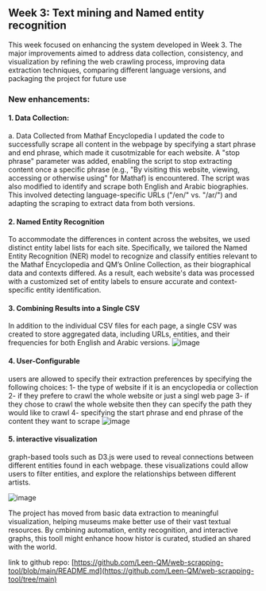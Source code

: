 
## **Week 3: Text mining and Named entity recognition**

This week focused on enhancing the system developed in Week 3. The major improvements aimed to address data collection, consistency, and visualization by refining the web crawling process, improving data extraction techniques, comparing different language versions, and packaging the project for future use

### New enhancements:

#### 1. Data Collection:
a. Data Collected from Mathaf Encyclopedia
I updated the code to successfully scrape all content in the webpage by specifying a start phrase and end phrase, which made it cusotmizable for each website. A "stop phrase" parameter was added, enabling the script to stop extracting content once a specific phrase (e.g., "By visiting this website, viewing, accessing or otherwise using" for Mathaf) is encountered.
The script was also modified to identify and scrape both English and Arabic biographies.
This involved detecting language-specific URLs ("/en/" vs. "/ar/") and adapting the scraping to extract data from both versions.


#### 2. Named Entity Recognition
To accommodate the differences in content across the websites, we used distinct entity label lists for each site. Specifically, we tailored the Named Entity Recognition (NER) model to recognize and classify entities relevant to the Mathaf Encyclopedia and QM’s Online Collection, as their biographical data and contexts differed. As a result, each website's data was processed with a customized set of entity labels to ensure accurate and context-specific entity identification.


#### 3. Combining Results into a Single CSV
In addition to the individual CSV files for each page, a single CSV was created to store aggregated data, including URLs, entities, and their frequencies for both English and Arabic versions.
![image](https://github.com/user-attachments/assets/5eff5753-33b3-4f05-8eaa-79ad2ee7f8b4)



#### 4. User-Configurable
users are allowed to specify their extraction preferences by specifying the following choices:
  1- the type of website if it is an encyclopedia or collection
  2- if they prefere to crawl the whole website or just a singl web page
  3- if they chose to crawl the whole website then they can specify the path they would like to crawl
  4- specifying the start phrase and end phrase of the content they want to scrape
![image](https://github.com/user-attachments/assets/adee0dc1-d7e8-440a-b94d-3b3963a0e760)

  

#### 5. interactive visualization
graph-based tools such as D3.js were used to reveal connections between different entities found in each webpage. these visualizations could allow users to filter entities, and explore the relationships between different artists.

![image](https://github.com/user-attachments/assets/5f7a2ce3-6676-4a4e-9163-7800c6217a19)



The project has moved from basic data extraction to meaningful visualization, helping museums make better use of their vast textual resources. By cmbining automation, entity recognition, and interactive graphs, this tooll might enhance hoow histor is curated, studied an shared with the world.

link to github repo: [https://github.com/Leen-QM/web-scrapping-tool/blob/main/README.md](https://github.com/Leen-QM/web-scrapping-tool/tree/main)

